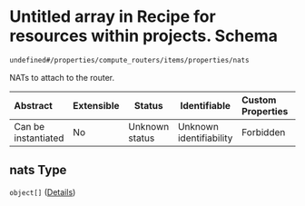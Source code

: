 # Untitled array in Recipe for resources within projects. Schema

```txt
undefined#/properties/compute_routers/items/properties/nats
```

NATs to attach to the router.


| Abstract            | Extensible | Status         | Identifiable            | Custom Properties | Additional Properties | Access Restrictions | Defined In                                                                                                          |
| :------------------ | ---------- | -------------- | ----------------------- | :---------------- | --------------------- | ------------------- | ------------------------------------------------------------------------------------------------------------------- |
| Can be instantiated | No         | Unknown status | Unknown identifiability | Forbidden         | Allowed               | none                | [resources.schema.json\*](../../../../../../../../../../tmp/182028425/resources.schema.json "open original schema") |

## nats Type

`object[]` ([Details](resources-properties-compute_routers-items-properties-nats-items.md))
